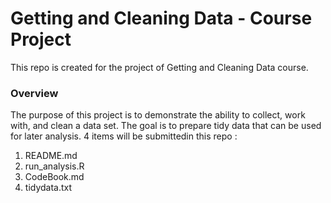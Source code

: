 # Getting and Cleaning Data - Course Project
This repo is created for the project of Getting and Cleaning Data course.
### Overview
The purpose of this project is to demonstrate the ability to collect, work with, and clean a data set. The goal is to prepare tidy data that can be used for later analysis.
4 items will be submittedin this repo :
1. README.md 
2. run_analysis.R 
3. CodeBook.md
4. tidydata.txt
